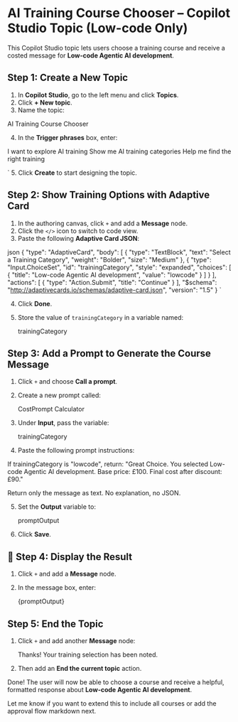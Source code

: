 
#  AI Training Course Chooser – Copilot Studio Topic (Low-code Only)

This Copilot Studio topic lets users choose a training course and receive a costed message for **Low-code Agentic AI development**.



##  Step 1: Create a New Topic

1. In **Copilot Studio**, go to the left menu and click **Topics**.
2. Click **+ New topic**.
3. Name the topic:
 

AI Training Course Chooser

 
4. In the **Trigger phrases** box, enter:
 

I want to explore AI training
Show me AI training categories
Help me find the right training

 `
5. Click **Create** to start designing the topic.



##  Step 2: Show Training Options with Adaptive Card

1. In the authoring canvas, click `+` and add a **Message** node.
2. Click the `</>` icon to switch to code view.
3. Paste the following **Adaptive Card JSON**:

 json
{
"type": "AdaptiveCard",
"body": [
 {
   "type": "TextBlock",
   "text": "Select a Training Category",
   "weight": "Bolder",
   "size": "Medium"
 },
 {
   "type": "Input.ChoiceSet",
   "id": "trainingCategory",
   "style": "expanded",
   "choices": [
     { "title": "Low-code Agentic AI development", "value": "lowcode" }
   ]
 }
],
"actions": [
 {
   "type": "Action.Submit",
   "title": "Continue"
 }
],
"$schema": "http://adaptivecards.io/schemas/adaptive-card.json",
"version": "1.5"
}
 `

4. Click **Done**.
5. Store the value of `trainingCategory` in a variable named:

    
   trainingCategory
    



##  Step 3: Add a Prompt to Generate the Course Message

1. Click `+` and choose **Call a prompt**.

2. Create a new prompt called:

    
   CostPrompt Calculator
    

3. Under **Input**, pass the variable:

    
   trainingCategory
    

4. Paste the following prompt instructions:

 
If trainingCategory is "lowcode", return:
"Great Choice. You selected Low-code Agentic AI development. Base price: £100. Final cost after discount: £90."

Return only the message as text. No explanation, no JSON.
 

5. Set the **Output** variable to:

    
   promptOutput
    
6. Click **Save**.



## 💬 Step 4: Display the Result

1. Click `+` and add a **Message** node.
2. In the message box, enter:

    
   {promptOutput}
    



##  Step 5: End the Topic

1. Click `+` and add another **Message** node:

    
   Thanks! Your training selection has been noted.
    
2. Then add an **End the current topic** action.



Done! The user will now be able to choose a course and receive a helpful, formatted response about **Low-code Agentic AI development**.

 

Let me know if you want to extend this to include all courses or add the approval flow markdown next.
 

